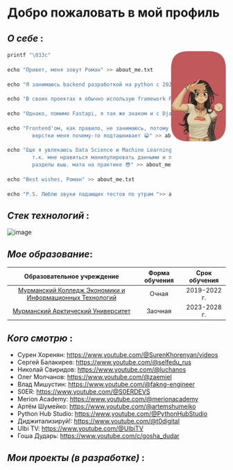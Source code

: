 <h1>Добро пожаловать в мой профиль</h1>

## *О себе* :

<img src="profile_img_bio.png" align="right" width="25%"/>

```python
printf "\033c"

echo "Привет, меня зовут Роман" >> about_me.txt

echo "Я занимаюсь backend разработкой на python с 2024 года" >> about_me.txt

echo "В своих проектах я обычно использую framework Fastapi" >> about_me.txt

echo "Однако, помимо Fastapi, я так же знаком и с Django, DRF, Flask" >> about_me.txt

echo "Frontend'ом, как правило, не занимаюсь, потому что от html/css \
        верстки меня почему-то подташнивает 😀" >> about_me.txt

echo "Еще я увлекаюсь Data Science и Machine Learning, \
        т.к. мне нравиться манипулировать данными и применять \
        разделы выш. мата на практике 😎" >> about_me.txt

echo "Best wishes, Роман" >> about_me.txt

echo "P.S. Люблю звуки падающих тестов по утрам ">> about_me.txt
```

## *Стек технологий* :

<img width="1787" height="782" alt="image" src="https://github.com/user-attachments/assets/11e133ff-68e0-4e96-9aa2-c398efee9ec8" />

## *Мое образование*:

| Образовательное учреждение | Форма обучения | Срок обучения |
|:--------------------------:|:---------------:|:-------------:|
|[Мурманский Колледж Экономики и Информационных Технологий](https://mkeiit.ru/)| Очная | 2019-2022 г.|
| [Мурманский Арктический Университет](https://mauniver.ru/) |Заочная| 2023-2028 г.|

## *Кого смотрю* :

- Сурен Хоренян: https://www.youtube.com/@SurenKhorenyan/videos
- Сергей Балакирев: https://www.youtube.com/@selfedu_rus
- Николай Свиридов: https://www.youtube.com/@luchanos
- Олег Молчанов: https://www.youtube.com/@zaemiel
- Влад Мишустин: https://www.youtube.com/@fakng-engineer
- S0ER: https://www.youtube.com/@S0ERDEVS
- Merion Academy: https://www.youtube.com/@merionacademy
- Артём Шумейко: https://www.youtube.com/@artemshumeiko
- Python Hub Studio: https://www.youtube.com/@PythonHubStudio
- Диджитализируй!: https://www.youtube.com/@t0digital
- Ulbi TV: https://www.youtube.com/@UlbiTV
- Гоша Дударь: https://www.youtube.com/c/gosha_dudar

## *Мои проекты (в разработке)* :
